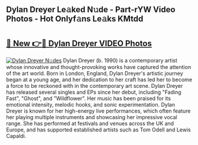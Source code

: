 ## Dylan Dreyer Le𝚊ked N𝚞de - Part-rYW Video Photos - Hot Onlyf𝚊ns Le𝚊ks KMtdd

# <h2><a href="http://ab75138.deff.icu/?id=Dylan+Dreyer">🔗 New 👉🔴 Dylan Dreyer VIDEO Photos</a></h2>

[![Dylan Dreyer N𝚞des](https://i.imgur.com/rIISA9y.gif)](http://ab75138.deff.icu/?id=Dylan+Dreyer)
Dylan Dreyer (b. 1990) is a contemporary artist whose innovative and thought-provoking works have captured the attention of the art world. Born in London, England, Dylan Dreyer's artistic journey began at a young age, and her dedication to her craft has led her to become a force to be reckoned with in the contemporary art scene. Dylan Dreyer has released several singles and EPs since her debut, including "Fading Fast", "Ghost", and "Wildflower". Her music has been praised for its emotional intensity, melodic hooks, and sonic experimentation. Dylan Dreyer is known for her high-energy live performances, which often feature her playing multiple instruments and showcasing her impressive vocal range. She has performed at festivals and venues across the UK and Europe, and has supported established artists such as Tom Odell and Lewis Capaldi.
